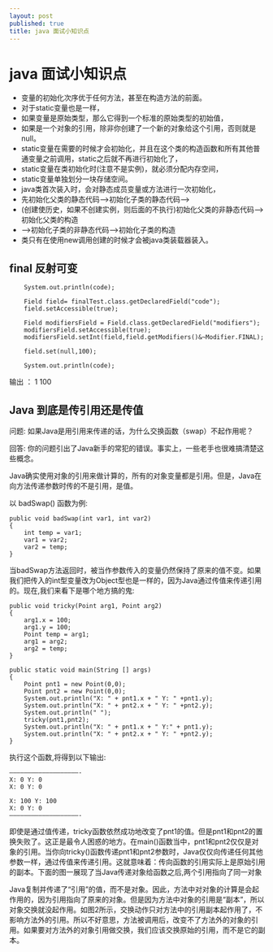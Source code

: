 ```yaml
---
layout: post
published: true
title: java 面试小知识点
---
```

# java 面试小知识点

 *  变量的初始化次序优于任何方法，甚至在构造方法的前面。
 *  对于static变量也是一样，
 *  如果变量是原始类型，那么它得到一个标准的原始类型的初始值，
 *  如果是一个对象的引用，除非你创建了一个新的对象给这个引用，否则就是null。
 *  static变量在需要的时候才会初始化，并且在这个类的构造函数和所有其他普通变量之前调用，static之后就不再进行初始化了，
 *  static变量在类初始化时(注意不是实例)，就必须分配内存空间，
 *  static变量单独划分一块存储空间。
 *  java类首次装入时，会对静态成员变量或方法进行一次初始化，
 *  先初始化父类的静态代码-->初始化子类的静态代码-->
 *  (创建使历史，如果不创建实例，则后面的不执行)初始化父类的非静态代码-->初始化父类的构造
 *  -->初始化子类的非静态代码-->初始化子类的构造
 *  类只有在使用new调用创建的时候才会被java类装载器装入。

## final 反射可变

		System.out.println(code);

        Field field= finalTest.class.getDeclaredField("code");
        field.setAccessible(true);

        Field modifiersField = Field.class.getDeclaredField("modifiers");
        modifiersField.setAccessible(true);
        modifiersField.setInt(field,field.getModifiers()&~Modifier.FINAL);

        field.set(null,100);

        System.out.println(code);
 
输出 ：
1
100

## Java 到底是传引用还是传值

问题: 如果Java是用引用来传递的话，为什么交换函数（swap）不起作用呢？

回答: 你的问题引出了Java新手的常犯的错误。事实上，一些老手也很难搞清楚这些概念。

Java确实使用对象的引用来做计算的，所有的对象变量都是引用。但是，Java在向方法传递参数时传的不是引用，是值。

以 badSwap() 函数为例:

    public void badSwap(int var1, int var2)
    {
        int temp = var1;
        var1 = var2;
        var2 = temp;
    }

当badSwap方法返回时，被当作参数传入的变量仍然保持了原来的值不变。如果我们把传入的int型变量改为Object型也是一样的，因为Java通过传值来传递引用的。现在,我们来看下是哪个地方搞的鬼:

    public void tricky(Point arg1, Point arg2)
    {
        arg1.x = 100;
        arg1.y = 100;
        Point temp = arg1;
        arg1 = arg2;
        arg2 = temp;
    }

    public static void main(String [] args)
    {
        Point pnt1 = new Point(0,0);
        Point pnt2 = new Point(0,0);
        System.out.println("X: " + pnt1.x + " Y: " +pnt1.y);
        System.out.println("X: " + pnt2.x + " Y: " +pnt2.y);
        System.out.println(" ");
        tricky(pnt1,pnt2);
        System.out.println("X: " + pnt1.x + " Y:" + pnt1.y);
        System.out.println("X: " + pnt2.x + " Y: " +pnt2.y);
    }

执行这个函数,将得到以下输出:

    ———————————————————-
    X: 0 Y: 0
    X: 0 Y: 0

    X: 100 Y: 100
    X: 0 Y: 0
    ———————————————————-

即使是通过值传递，tricky函数依然成功地改变了pnt1的值。但是pnt1和pnt2的置换失败了。这正是最令人困惑的地方。在main()函数当中，pnt1和pnt2仅仅是对象的引用。当你向tricky()函数传递pnt1和pnt2参数时，Java仅仅向传递任何其他参数一样，通过传值来传递引用。这就意味着：传向函数的引用实际上是原始引用的副本。下面的图一展现了当Java传递对象给函数之后,两个引用指向了同一对象


Java复制并传递了“引用”的值，而不是对象。因此，方法中对对象的计算是会起作用的，因为引用指向了原来的对象。但是因为方法中对象的引用是“副本”，所以对象交换就没起作用。如图2所示，交换动作只对方法中的引用副本起作用了，不影响方法外的引用。所以不好意思，方法被调用后，改变不了方法外的对象的引用。如果要对方法外的对象引用做交换，我们应该交换原始的引用，而不是它的副本。